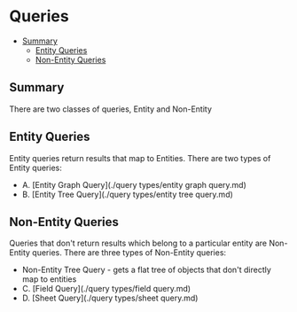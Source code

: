 # Queries
<!-- TOC -->

- [Summary](#summary)
    - [Entity Queries](#entity-queries)
    - [Non-Entity Queries](#non-entity-queries)

<!-- /TOC -->
## Summary

There are two classes of queries, Entity and Non-Entity

## Entity Queries

Entity queries return results that map to Entities.  There are two types of Entity queries:

- A. [Entity Graph Query](./query types/entity graph query.md)
- B. [Entity Tree Query](./query types/entity tree query.md)

## Non-Entity Queries

Queries that don't return results which belong to a particular entity are Non-Entity queries. There are three types of Non-Entity queries:

- Non-Entity Tree Query - gets a flat tree of objects that don't directly map to entities
- C. [Field Query](./query types/field query.md)
- D. [Sheet Query](./query types/sheet query.md)
